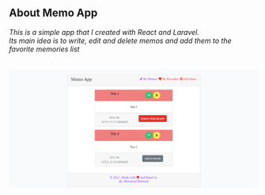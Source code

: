 ## About Memo App

<p>
    
    
<i>
This is a simple app that I created with React and Laravel.<br>
Its main idea is to write, edit and delete memos and add them to the favorite memories list
</i>
   

</p>
<br />
<img src="https://github.com/mohamadbahmad/Memo-App-ReactJs-Laravel7/blob/main/memo.png" />
